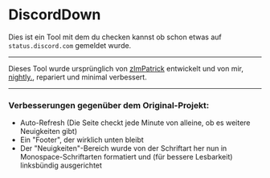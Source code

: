 # DiscordDown

Dies ist ein Tool mit dem du checken kannst ob schon etwas auf `status.discord.com` gemeldet wurde.

---

Dieses Tool wurde ursprünglich von [zImPatrick](https://github.com/zImPatrick) entwickelt und von mir, [nightly.](https://twitter.com/nightlyonie), repariert und minimal verbessert.

---

### Verbesserungen gegenüber dem Original-Projekt:

- Auto-Refresh (Die Seite checkt jede Minute von alleine, ob es weitere Neuigkeiten gibt)
- Ein "Footer", der wirklich unten bleibt
- Der "Neuigkeiten"-Bereich wurde von der Schriftart her nun in Monospace-Schriftarten formatiert und (für bessere Lesbarkeit) linksbündig ausgerichtet